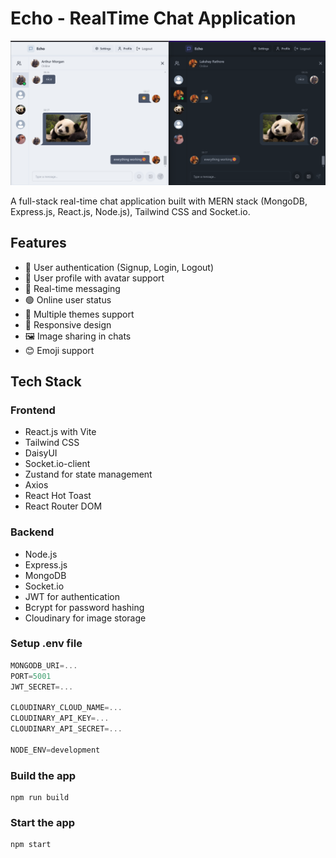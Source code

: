 # Echo - RealTime Chat Application

![Demo App](/frontend/public/ss_for_readme.png)

A full-stack real-time chat application built with MERN stack (MongoDB, Express.js, React.js, Node.js), Tailwind CSS and Socket.io.

## Features

- 🔐 User authentication (Signup, Login, Logout)
- 👤 User profile with avatar support
- 💬 Real-time messaging
- 🟢 Online user status
- 🌙 Multiple themes support
- 📱 Responsive design
- 🖼️ Image sharing in chats
- 😊 Emoji support

## Tech Stack

### Frontend
- React.js with Vite
- Tailwind CSS
- DaisyUI
- Socket.io-client
- Zustand for state management
- Axios
- React Hot Toast
- React Router DOM

### Backend
- Node.js
- Express.js
- MongoDB
- Socket.io
- JWT for authentication
- Bcrypt for password hashing
- Cloudinary for image storage

### Setup .env file

```js
MONGODB_URI=...
PORT=5001
JWT_SECRET=...

CLOUDINARY_CLOUD_NAME=...
CLOUDINARY_API_KEY=...
CLOUDINARY_API_SECRET=...

NODE_ENV=development
```

### Build the app

```shell
npm run build
```

### Start the app

```shell
npm start
```